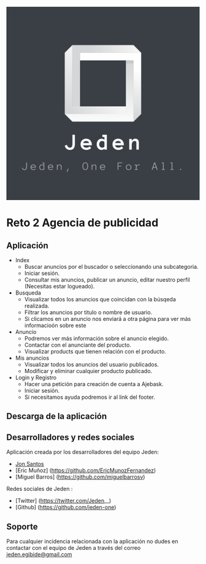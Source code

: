![Jeden logo](img/jeden.png)

# Reto 2 Agencia de publicidad

## Aplicación

* Index
  * Buscar anuncios por el buscador o seleccionando una subcategoria.
  * Iniciar sesión.
  * Consultar mis anuncios, publicar un anuncio, editar nuestro perfil (Necesitas estar logueado).
* Busqueda
  * Visualizar todos los anuncios que coincidan con la búsqeda realizada.
  * Filtrar los anuncios por titulo o nombre de usuario.
  * Si clicamos en un anuncio nos enviará a otra página para ver más informacioón sobre este
* Anuncio 
  * Podremos ver más información sobre el anuncio elegido.
  * Contactar con el anunciante del producto.
  * Visualizar products que tienen relación con el producto.
* Mis anuncios
  * Visualizar todos los anuncios del usuario publicados.
  * Modificar y eliminar cualquier producto publicado.
* Login y Registro
  * Hacer una petición para creación de cuenta a Ajebask.
  * Iniciar sesión.
  * Si necesitamos ayuda podremos ir al link del footer.

## Descarga de la aplicación 


## Desarrolladores y redes sociales
Aplicación creada por los desarrolladores del equipo Jeden:
  * [Jon Santos](https://github.com/Santoxjon)
  * [Eric Muñoz] (https://github.com/EricMunozFernandez)
  * [Miguel Barros] (https://github.com/miguelbarrosv)
  
Redes sociales de Jeden :
  * [Twitter] (https://twitter.com/Jeden__)
  * [Github] (https://github.com/jeden-one)
  
## Soporte 
Para cualquier incidencia relacionada con la aplicación no dudes en contactar con el equipo de Jeden a través del correo
jeden.egibide@gmail.com
